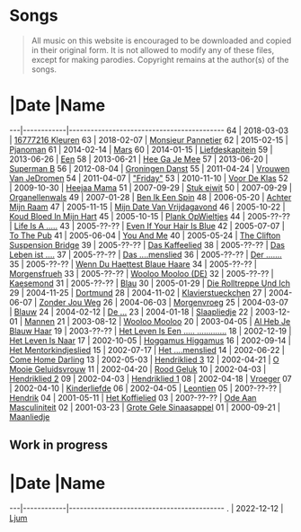 # Songs

> All music on this website is encouraged 
> to be downloaded and copied in their original form.
> It is not allowed to modify any of these files, except
> for making parodies. 
> Copyright remains at the author(s) of the songs.

#  |Date        |Name
---|------------|-------------------------------------------
64 | 2018-03-03 | [16777216 Kleuren](16777216Kleuren.md)
63 | 2018-02-07 | [Monsieur Pannetier](MonsieurPannetier.md)
62 | 2015-02-15 | [Pjanoman](Pjanoman.md)
61 | 2014-02-14 | [Mars](Mars.md)
60 | 2014-01-15 | [Liefdeskapitein](Liefdeskapitein.md)
59 | 2013-06-26 | [Een](Een.md)
58 | 2013-06-21 | [Hee Ga Je Mee](HeeGaJeMee.md)
57 | 2013-06-20 | [Superman B](SupermanB.md)
56 | 2012-08-04 | [Groningen Danst](GroningenDanst.md)
55 | 2011-04-24 | [Vrouwen Van JeDromen](VrouwenVanJeDromen.md)
54 | 2011-04-07 | ["Friday"](Friday.md)
53 | 2010-11-10 | [Voor De Klas](VoorDeKlas.md)
52 | 2009-10-30 | [Heejaa Mama](HeejaaMama.md)
51 | 2007-09-29 | [Stuk eiwit](StukEiwit.md)
50 | 2007-09-29 | [Organellenwals](Organellenwals.md)
49 | 2007-01-28 | [Ben Ik Een Spin](BenIkEenSpin.md)
48 | 2006-05-20 | [Achter Mijn Raam](AchterMijnRaam.md)
47 | 2005-11-15 | [Mijn Date Van Vrijdagavond](MijnDateVanVrijdagavond.md)
46 | 2005-10-22 | [Koud Bloed In Mijn Hart](KoudBloedInMijnHart.md)
45 | 2005-10-15 | [Plank OpWieltjes](PlankOpWieltjes.md)
44 | 2005-??-?? | [Life Is A .....](LifeIsAbitch.md)
43 | 2005-??-?? | [Even If Your Hair Is Blue](EvenIfYourHairIsBlue.md)
42 | 2005-07-07 | [To The Pub](ToThePub.md)
41 | 2005-06-04 | [You And Me](YouAndMe.md)
40 | 2005-05-24 | [The Clifton Suspension Bridge](TheCliftonSuspensionBridge.md)
39 | 2005-??-?? | [Das Kaffeelied](DasKaffeelied.md)
38 | 2005-??-?? | [Das Leben ist ....](DasLebenIstMist.md)
37 | 2005-??-?? | [Das ....menslied](DasFickmenschlied.md)
36 | 2005-??-?? | [Der .......](DerSchwanz.md)
35 | 2005-??-?? | [Wenn Du Haettest Blaue Haare](WennDuHaettestBlaueHaare.md)
34 | 2005-??-?? | [Morgensfrueh](Morgensfrueh.md)
33 | 2005-??-?? | [Wooloo Mooloo (DE)](WoolooMoolooDe.md)
32 | 2005-??-?? | [Kaesemond](Kaesemond.md)
31 | 2005-??-?? | [Blau](Blau.md)
30 | 2005-01-29 | [Die Rolltreppe Und Ich](DieRolltreppeUndIch.md)
29 | 2004-11-25 | [Dortmund](Dortmund.md)
28 | 2004-11-02 | [Klavierstueckchen](Klavierstueckchen.md)
27 | 2004-06-07 | [Zonder Jou Weg](ZonderJouWeg.md)
26 | 2004-06-03 | [Morgenvroeg](Morgenvroeg.md)
25 | 2004-03-07 | [Blauw](Blauw.md)
24 | 2004-02-12 | [De ...](DeLul.md)
23 | 2004-01-18 | [Slaapliedje](Slaapliedje.md)
22 | 2003-12-01 | [Mannen](Mannen.md)
21 | 2003-08-12 | [Wooloo Mooloo](WoolooMooloo.md)
20 | 2003-04-05 | [Al Heb Je Blauw Haar](AlHebJeBlauwHaar.md)
19 | 2003-??-?? | [Het Leven Is Een ..... .............](HetLevenIsEenVuileKolerelijer.md)
18 | 2002-12-19 | [Het Leven Is Naar](HetLevenIsNaar.md)
17 | 2002-10-05 | [Hoggamus Higgamus](HoggamusHiggamus.md)
16 | 2002-09-14 | [Het Mentorkindjeslied](HetMentorkindjeslied.md)
15 | 2002-07-17 | [Het ....menslied](HetNeukmenslied.md)
14 | 2002-06-22 | [Come Home Darling](ComeHomeDarling.md)
13 | 2002-05-03 | [Hendriklied 3](Hendriklied3.md)
12 | 2002-04-21 | [O Mooie Geluidsvrouw](OMooieGeluidsvrouw.md)
11 | 2002-04-20 | [Rood Geluk](RoodGeluk.md)
10 | 2002-04-03 | [Hendriklied 2](Hendriklied2.md)
09 | 2002-04-03 | [Hendriklied 1](Hendriklied1.md)
08 | 2002-04-18 | [Vroeger](Vroeger.md)
07 | 2002-04-10 | [Kinderliefde](Kinderliefde.md)
06 | 2002-04-05 | [Leontien](Leontien.md)
05 | 200?-??-?? | [Hendrik](Hendrik.md)
04 | 2001-05-11 | [Het Koffielied](HetKoffielied.md)
03 | 200?-??-?? | [Ode Aan Masculiniteit](03_ode_aan_masculiniteit.md)
02 | 2001-03-23 | [Grote Gele Sinaasappel](02_grote_gele_sinaasappel.md)
01 | 2000-09-21 | [Maanliedje](01_maanliedje.md)

## Work in progress

#  |Date        |Name
---|------------|-------------------------------------------
.  | 2022-12-12 | [Ljum](Ljum.md)
